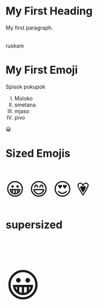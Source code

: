 <!DOCTYPE html>
<html>
<body>

<h1>My First Heading</h1>
<p>My first paragraph.</p>
<br>ruskam
<h1>My First Emoji</h1>

<hi>Spisok pokupok</h1>
<ol reversed; type = "I">
  
  <li>Moloko</li>
  <li>smetana</li>
  <li>mjaso</li>
  <li>pivo</li>
</ol>

<p>&#128512;</p>
<h1>Sized Emojis</h1>

<p style="font-size:48px">
&#128512; &#128516; &#128525; &#128151;
</p>

<h1>supersized</h1>
<p style="font-size:89px">
&#128512;
</p>

</body>
</html>
